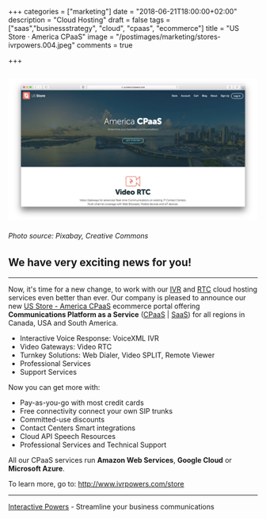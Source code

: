 +++
categories = ["marketing"]
date = "2018-06-21T18:00:00+02:00"
description = "Cloud Hosting"
draft = false
tags = ["saas","businessstrategy", "cloud", "cpaas", "ecommerce"]
title = "US Store · America CPaaS"
image = "/postimages/marketing/stores-ivrpowers.004.jpeg"
comments = true

+++

![US Store](/postimages/marketing/stores-ivrpowers.002.jpeg)
-------
###### Photo source: Pixabay, Creative Commons

## We have very exciting news for you!
---

Now, it's time for a new change, to work with our [IVR](http://blog.ivrpowers.com/post/technologies/what-is-ivr/) and [RTC](http://blog.ivrpowers.com/post/technologies/what-is-rtc/) cloud hosting services even better than ever. Our company is pleased to announce our new [US Store - America CPaaS](https://us.store.ivrpowers.com) ecommerce portal offering **Communications Platform as a Service** ([CPaaS](http://blog.ivrpowers.com/post/technologies/what-is-cpaas/) | [SaaS](http://blog.ivrpowers.com/post/technologies/what-is-saas/)) for all regions in Canada, USA and South America.

* Interactive Voice Response: VoiceXML IVR
* Video Gateways: Video RTC
* Turnkey Solutions: Web Dialer, Video SPLIT, Remote Viewer
* Professional Services
* Support Services

Now you can get more with: 

* Pay-as-you-go with most credit cards
* Free connectivity connect your own SIP trunks
* Committed-use discounts
* Contact Centers Smart integrations 
* Cloud API Speech Resources
* Professional Services and Technical Support

All our CPaaS services run **Amazon Web Services**, **Google Cloud** or **Microsoft Azure**.

To learn more, go to: http://www.ivrpowers.com/store

---
[Interactive Powers](http://www.ivrpowers.com/) - Streamline your business communications


